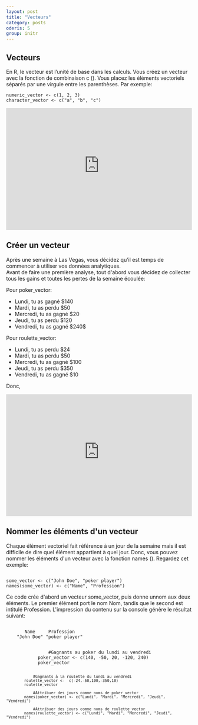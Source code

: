 ```yaml
---
layout: post
title: "Vecteurs"
category: posts
oderis: 5
group: initr
---
```


<h2>Vecteurs</h2>

<p><span id="result_box" lang="fr"><span>En R, le vecteur est l’unité de base dans les calculs. Vous créez un vecteur avec la fonction de combinaison c ().</span> <span>Vous placez les éléments vectoriels séparés par une virgule entre les parenthèses.</span> <span>Par exemple:</span></span></p>
<pre><code>numeric_vector &lt;- c(1, 2, 3)
character_vector &lt;- c("a", "b", "c")</code></pre>

<p><span lang="fr"><span> </span></span></p>
<p><iframe scrolling="yes" src="https://catalogue-ent2.univ-paris8.fr/datacamp/sbang/ch4_1.html" width="100%" height="330px" frameborder="0"></iframe></p>

<h2>Créer un vecteur</h2>

<p>Après une semaine à Las Vegas, vous décidez qu’il est temps de commencer à utiliser vos données analytiques.<br />Avant de faire une première analyse, tout d'abord vous décidez de collecter tous les gains et toutes les pertes de la semaine écoulée:</p>
<p>Pour poker_vector:</p>
<ul>
<li>Lundi, tu as gagné $140</li>
<li>Mardi, tu as perdu $50</li>
<li>Mercredi, tu as gagné $20</li>
<li>Jeudi, tu as perdu $120</li>
<li>Vendredi, tu as gagné $240$</li>
</ul>
<p>Pour roulette_vector:</p>
<ul>
<li>Lundi, tu as perdu $24</li>
<li>Mardi, tu as perdu $50</li>
<li>Mercredi, tu as gagné $100</li>
<li>Jeudi, tu as perdu $350</li>
<li>Vendredi, tu as gagné $10</li>
</ul>
<p>Donc,</p>
<p></p>
<p><iframe scrolling="yes" src="https://catalogue-ent2.univ-paris8.fr/datacamp/sbang/ch4_2.html" width="100%" height="330px" frameborder="0"></iframe></p>

<h2>Nommer les éléments d'un vecteur</h2>

<p>
Chaque élément vectoriel fait référence à un jour de la semaine mais il est difficile de dire quel élément appartient à quel jour. 
Donc, vous pouvez nommer les éléments d'un vecteur avec la fonction names (). Regardez cet exemple:
</p>

<pre><code>
some_vector <- c("John Doe", "poker player")
names(some_vector) <- c("Name", "Profession")
</code></pre>

Ce code crée d'abord un vecteur some_vector, puis donne unnom aux deux éléments. Le premier élément port le nom Nom, tandis que le second est intitulé Profession.  L'impression du contenu sur la console génère le résultat suivant:

<pre><code>
       Name     Profession 
    "John Doe" "poker player" 
</code></pre>

<html>
<head>
<meta http-equiv="Content-Type" content="text/html; charset=utf-8" />
<style>
.dcl__index-module__console--2YAI1, .dcl__index-module__editor--m_p4P {font-size: 15px !important; }
.lm_header .lm_tab .lm_title {font-size: 15px !important;}
</style>
</head>
        <body>
        	<script type="text/javascript" src="//cdn.datacamp.com/dcl-react.js.gz"></script>
			<div data-datacamp-exercise data-lang="r">
        	<code data-type="sample-code">
        		#Gagnants au poker du lundi au vendredi
        	poker_vector <- c(140, -50, 20, -120, 240)
        	poker_vector

        		#Gagnants à la roulette du lundi au vendredi
        	roulette_vector <-  c(-24,-50,100,-350,10)
        	roulette_vector

        		#Attribuer des jours comme noms de poker_vector
        	names(poker_vector) <- c("Lundi", "Mardi", "Mercredi", "Jeudi", "Vendredi")

        		#Attribuer des jours comme noms de roulette_vector
        	names(roulette_vector) <- c("Lundi", "Mardi", "Mercredi", "Jeudi", "Vendredi")
             
</code>
</div>
</body>
</html>

